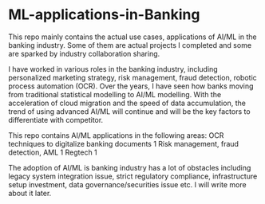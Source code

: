 # ML-applications-in-Banking

This repo mainly contains the actual use cases, applications of AI/ML in the banking industry. Some of them are actual projects I completed and some are sparked by industry collaboration sharing. 

I have worked in various roles in the banking industry, including personalized marketing strategy, risk management, fraud detection, robotic process automation (OCR). Over the years, I have seen how banks moving from traditional statistical modelling to AI/ML modelling. With the acceleration of cloud migration and the speed of data accumulation, the trend of using advanced AI/ML will continue and will be the key factors to differentiate with competitor. 

This repo contains AI/ML applications in the following areas:
OCR techniques to digitalize banking documents
	1
Risk management, fraud detection, AML
	1
Regtech 
    1

The adoption of AI/ML is banking industry has a lot of obstacles including legacy system integration issue, strict regulatory compliance, infrastructure setup investment, data governance/securities issue etc. I will write more about it later. 
